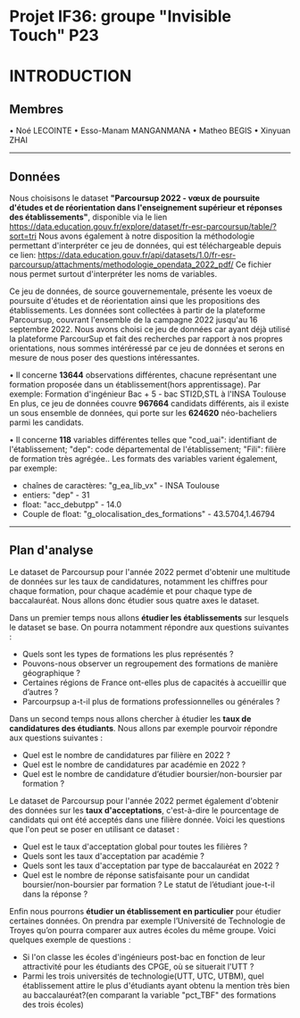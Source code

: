 # Projet IF36: groupe "Invisible Touch" P23

# INTRODUCTION

## Membres 
• Noé LECOINTE 
• Esso-Manam MANGANMANA
• Matheo BEGIS
• Xinyuan ZHAI

---

## Données
Nous choisisons le dataset **"Parcoursup 2022 - vœux de poursuite d'études et de réorientation dans l'enseignement supérieur et réponses des établissements"**, disponible via le lien https://data.education.gouv.fr/explore/dataset/fr-esr-parcoursup/table/?sort=tri
Nous avons également à notre disposition la méthodologie permettant d'interpréter ce jeu de données, qui est téléchargeable depuis ce lien: https://data.education.gouv.fr/api/datasets/1.0/fr-esr-parcoursup/attachments/methodologie_opendata_2022_pdf/
Ce fichier nous permet surtout d'interpréter les noms de variables.

Ce jeu de données, de source gouvernementale, présente les voeux de poursuite d'études et de réorientation ainsi que les propositions des établissements. Les données sont collectées à partir de la plateforme Parcoursup, couvrant l'ensemble de la campagne 2022 jusqu'au 16 septembre 2022. Nous avons choisi ce jeu de données car ayant déjà utilisé la plateforme ParcourSup et fait des recherches par rapport à nos propres orientations, nous sommes intéréressé par ce jeu de données et serons en mesure de nous poser des questions intéressantes.

• Il concerne **13644** observations différentes, chacune représentant une formation proposée dans un établissement(hors apprentissage). Par exemple: Formation d'ingénieur Bac + 5 - bac STI2D,STL à l'INSA Toulouse
En plus, ce jeu de données couvre **967664** candidats différents, ais il existe un sous ensemble de données, qui porte sur les **624620** néo-bacheliers parmi les candidats.

• Il concerne **118** variables différentes telles que "cod_uai": identifiant de l'établissement; "dep": code départemental de l'établissement; "Fili": filière de formation très agrégée.. Les formats des variables varient également, par exemple:
  - chaînes de caractères: "g_ea_lib_vx" - INSA Toulouse
  - entiers: "dep" - 31
  - float: "acc_debutpp" - 14.0
  - Couple de float: "g_olocalisation_des_formations" - 43.5704,1.46794


---



## Plan d'analyse
Le dataset de Parcoursup pour l'année 2022 permet d'obtenir une multitude de données sur les taux de candidatures, notamment les chiffres pour chaque formation, pour chaque académie et pour chaque type de baccalauréat. Nous allons donc étudier sous quatre axes le dataset.

Dans un premier temps nous allons **étudier les établissements** sur lesquels le dataset se base. On pourra notamment répondre aux questions suivantes :
- Quels sont les types de formations les plus représentés ?
- Pouvons-nous observer un regroupement des formations de manière géographique ?
- Certaines régions de France ont-elles plus de capacités à accueillir que d’autres ?
- Parcourpsup a-t-il plus de formations professionnelles ou générales ?


Dans un second temps nous allons chercher à étudier les **taux de candidatures des étudiants**. Nous allons par exemple pourvoir répondre aux questions suivantes :
- Quel est le nombre de candidatures par filière en 2022 ?
- Quel est le nombre de candidatures par académie en 2022 ?
- Quel est le nombre de candidature d’étudier boursier/non-boursier par formation ?


Le dataset de Parcoursup pour l'année 2022 permet également d'obtenir des données sur les **taux d'acceptations**, c'est-à-dire le pourcentage de candidats qui ont été acceptés dans une filière donnée. Voici les questions que l'on peut se poser en utilisant ce dataset :
- Quel est le taux d'acceptation global pour toutes les filières ?
- Quels sont les taux d'acceptation par académie ?
- Quels sont les taux d'acceptation par type de baccalauréat en 2022 ?
- Quel est le nombre de réponse satisfaisante pour un candidat boursier/non-boursier par formation ? Le statut de l’étudiant joue-t-il dans la réponse ?


Enfin nous pourrons **étudier un établissement en particulier** pour étudier certaines données. On prendra par exemple l’Université de Technologie de Troyes qu’on pourra comparer aux autres écoles du même groupe. Voici quelques exemple de questions :
- Si l'on classe les écoles d'ingénieurs post-bac en fonction de leur attractivité pour les étudiants des CPGE, où se situerait l'UTT ?
- Parmi les trois universités de technologie(UTT, UTC, UTBM), quel établissement attire le plus d'étudiants ayant obtenu la mention très bien au baccalauréat?(en comparant la variable "pct_TBF" des formations des trois écoles)
